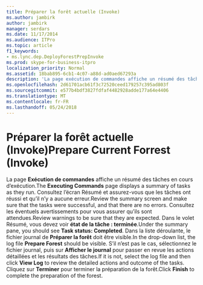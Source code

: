 ```yaml
---
title: Préparer la forêt actuelle (Invoke)
ms.author: jambirk
author: jambirk
manager: serdars
ms.date: 11/17/2014
ms.audience: ITPro
ms.topic: article
f1_keywords:
- ms.lync.dep.DeployForestPrepInvoke
ms.prod: skype-for-business-itpro
localization_priority: Normal
ms.assetid: 18bab895-6cb1-4c07-a88d-ad0aed67293a
description: 'La page exécution de commandes affiche un résumé des tâches en cours d’exécution. Consultez l’écran Résumé et assurez-vous que les tâches ont réussi et qu’il n’y a aucune erreur. Consultez les éventuels avertissements pour vous assurer qu’ils sont attendues. Dans le volet Résumé, vous devez voir l’état de tâche : terminée. Dans la liste déroulante, le fichier journal de préparer la forêt doit être visible. S’il n’est pas le cas, sélectionnez le fichier journal, puis sur Afficher le journal pour passer en revue les actions détaillées et les résultats des tâches. Cliquez sur Terminer pour terminer la préparation de la forêt.'
ms.openlocfilehash: 2d61701acb61f3c72520ceed179257c395ad803f
ms.sourcegitcommit: e577b4bdf3827fdfaf4482928adde177a64e4406
ms.translationtype: MT
ms.contentlocale: fr-FR
ms.lasthandoff: 05/24/2018
---
```

# <a name="prepare-current-forrest-invoke"></a><span data-ttu-id="d2303-109">Préparer la forêt actuelle (Invoke)</span><span class="sxs-lookup"><span data-stu-id="d2303-109">Prepare Current Forrest (Invoke)</span></span>
 
<span data-ttu-id="d2303-110">La page **Exécution de commandes** affiche un résumé des tâches en cours d’exécution.</span><span class="sxs-lookup"><span data-stu-id="d2303-110">The **Executing Commands** page displays a summary of tasks as they run.</span></span> <span data-ttu-id="d2303-111">Consultez l’écran Résumé et assurez-vous que les tâches ont réussi et qu’il n’y a aucune erreur.</span><span class="sxs-lookup"><span data-stu-id="d2303-111">Review the summary screen and make sure that the tasks were successful, and that there are no errors.</span></span> <span data-ttu-id="d2303-112">Consultez les éventuels avertissements pour vous assurer qu’ils sont attendues.</span><span class="sxs-lookup"><span data-stu-id="d2303-112">Review warnings to be sure that they are expected.</span></span> <span data-ttu-id="d2303-113">Dans le volet Résumé, vous devez voir **état de la tâche : terminée**.</span><span class="sxs-lookup"><span data-stu-id="d2303-113">Under the summary pane, you should see **Task status: Completed**.</span></span> <span data-ttu-id="d2303-114">Dans la liste déroulante, le fichier journal de **Préparer la forêt** doit être visible.</span><span class="sxs-lookup"><span data-stu-id="d2303-114">In the drop-down list, the log file **Prepare Forest** should be visible.</span></span> <span data-ttu-id="d2303-115">S’il n’est pas le cas, sélectionnez le fichier journal, puis sur **Afficher le journal** pour passer en revue les actions détaillées et les résultats des tâches.</span><span class="sxs-lookup"><span data-stu-id="d2303-115">If it is not, select the log file and then click **View Log** to review the detailed actions and outcome of the tasks.</span></span> <span data-ttu-id="d2303-116">Cliquez sur **Terminer** pour terminer la préparation de la forêt.</span><span class="sxs-lookup"><span data-stu-id="d2303-116">Click **Finish** to complete the preparation of the forest.</span></span>
  

